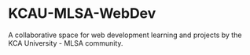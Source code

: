 # KCAU-MLSA-WebDev
A collaborative space for web development learning and projects by the KCA University - MLSA community.
